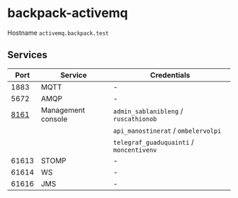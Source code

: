 # backpack-activemq

Hostname `activemq.backpack.test`

## Services

| Port | Service | Credentials
| ---- | ------- | -----------
| 1883 | MQTT | -
| 5672 | AMQP | -
| [8161](http://activemq.backpack.test:8161) | Management console | `admin_sablanibleng` / `ruscathionob`
| | | `api_manostinerat` / `ombelervolpi`
| | | `telegraf_guaduquainti` / `moncentivenv`
| 61613 | STOMP | -
| 61614 | WS | -
| 61616 | JMS | -
